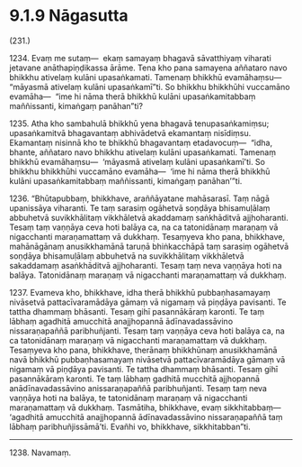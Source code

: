 # 9.1.9 Nāgasutta

(231.)

1234\. Evaṃ me sutaṃ—  ekaṃ samayaṃ bhagavā sāvatthiyaṃ viharati jetavane anāthapiṇḍikassa ārāme. Tena kho pana samayena aññataro navo bhikkhu ativelaṃ kulāni upasaṅkamati. Tamenaṃ bhikkhū evamāhaṃsu—  “māyasmā ativelaṃ kulāni upasaṅkamī”ti. So bhikkhu bhikkhūhi vuccamāno evamāha—  “ime hi nāma therā bhikkhū kulāni upasaṅkamitabbaṃ maññissanti, kimaṅgaṃ panāhan”ti?

1235\. Atha kho sambahulā bhikkhū yena bhagavā tenupasaṅkamiṃsu; upasaṅkamitvā bhagavantaṃ abhivādetvā ekamantaṃ nisīdiṃsu. Ekamantaṃ nisinnā kho te bhikkhū bhagavantaṃ etadavocuṃ—  “idha, bhante, aññataro navo bhikkhu ativelaṃ kulāni upasaṅkamati. Tamenaṃ bhikkhū evamāhaṃsu—  ‘māyasmā ativelaṃ kulāni upasaṅkamī’ti. So bhikkhu bhikkhūhi vuccamāno evamāha—  ‘ime hi nāma therā bhikkhū kulāni upasaṅkamitabbaṃ maññissanti, kimaṅgaṃ panāhan’”ti.

1236\. “Bhūtapubbaṃ, bhikkhave, araññāyatane mahāsarasī. Taṃ nāgā upanissāya viharanti. Te taṃ sarasiṃ ogāhetvā soṇḍāya bhisamuḷālaṃ abbuhetvā suvikkhālitaṃ vikkhāletvā akaddamaṃ saṅkhāditvā ajjhoharanti. Tesaṃ taṃ vaṇṇāya ceva hoti balāya ca, na ca tatonidānaṃ maraṇaṃ vā nigacchanti maraṇamattaṃ vā dukkhaṃ. Tesaṃyeva kho pana, bhikkhave, mahānāgānaṃ anusikkhamānā taruṇā bhiṅkacchāpā taṃ sarasiṃ ogāhetvā soṇḍāya bhisamuḷālaṃ abbuhetvā na suvikkhālitaṃ vikkhāletvā sakaddamaṃ asaṅkhāditvā ajjhoharanti. Tesaṃ taṃ neva vaṇṇāya hoti na balāya. Tatonidānaṃ maraṇaṃ vā nigacchanti maraṇamattaṃ vā dukkhaṃ.

1237\. Evameva kho, bhikkhave, idha therā bhikkhū pubbaṇhasamayaṃ nivāsetvā pattacīvaramādāya gāmaṃ vā nigamaṃ vā piṇḍāya pavisanti. Te tattha dhammaṃ bhāsanti. Tesaṃ gihī pasannākāraṃ karonti. Te taṃ lābhaṃ agadhitā amucchitā anajjhopannā ādīnavadassāvino nissaraṇapaññā paribhuñjanti. Tesaṃ taṃ vaṇṇāya ceva hoti balāya ca, na ca tatonidānaṃ maraṇaṃ vā nigacchanti maraṇamattaṃ vā dukkhaṃ. Tesaṃyeva kho pana, bhikkhave, therānaṃ bhikkhūnaṃ anusikkhamānā navā bhikkhū pubbaṇhasamayaṃ nivāsetvā pattacīvaramādāya gāmaṃ vā nigamaṃ vā piṇḍāya pavisanti. Te tattha dhammaṃ bhāsanti. Tesaṃ gihī pasannākāraṃ karonti. Te taṃ lābhaṃ gadhitā mucchitā ajjhopannā anādīnavadassāvino anissaraṇapaññā paribhuñjanti. Tesaṃ taṃ neva vaṇṇāya hoti na balāya, te tatonidānaṃ maraṇaṃ vā nigacchanti maraṇamattaṃ vā dukkhaṃ. Tasmātiha, bhikkhave, evaṃ sikkhitabbaṃ—  ‘agadhitā amucchitā anajjhopannā ādīnavadassāvino nissaraṇapaññā taṃ lābhaṃ paribhuñjissāmā’ti. Evañhi vo, bhikkhave, sikkhitabban”ti.

---

1238\. Navamaṃ.
